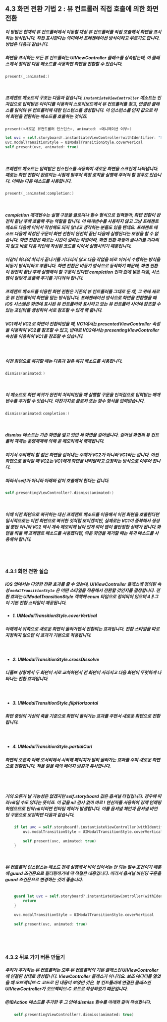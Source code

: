 ## 4.3 화면 전환 기법 2 : 뷰 컨트롤러 직접 호출에 의한 화면 전환

##### 이 방법은 현재의 뷰 컨트롤러에서 이동할 대상 뷰 컨트롤러를 직접 호출해서 화면을 표시하는 방식입니다. 직접 표시한다는 의미에서 프레젠테이션 방식이라고 부르기도 합니다. 방법은 다음과 같습니다.

##### 화면을 표시하는 모든 뷰 컨트롤러는 UIViewController 클래스를 상속받는데, 이 클래스에서 정의된 다음 메소드를 사용하면 화면을 전환할 수 있습니다.
```Swift
present(_:animated:)
```
<br>

##### 프레젠트 메소드의 구조는 다음과 같습니다. `instantiateViewController` 메소드는 인자값으로 입력받은 아이디를 이용하여 스토리보드에서 뷰 컨트롤러를 찾고, 연결된 클래스를 읽어와 뷰 컨트롤러에 대한 인스턴스를 생성합니다. 이 인스턴스를 인자 값으로 하여 화면을 전환하는 메소드를 호출하는 것이죠.
```Swift
present(<새로운 뷰컨트롤러 인스턴스>, animated: <애니메이션 여부>)

let uvc = self.storyboard!.instantiateViewController(withIdentifier: "SecondVC")
uvc.modalTransitionStyle = UIModalTransitionStyle.coverVerical
self.present(uvc, animated: true)
```
<br>

##### 프레젠트 메소드는 입력받은 인스턴스를 사용하여 새로운 화면을 스크린에 나타냅니다. 때로는 화면 전환이 완료되는 시점에 맞추어 특정 로직을 실행해 주어야 할 경우도 있습니다. 이때는 다음 메소드를 사용합니다.
```Swift
present(_:animated:completion:)
```

<br>

##### completion 매개변수는 실행 구문을 클로저나 함수 형식으로 입력받아, 화면 전환이 완전히 끝난 후에 호출해 주는 역할을 합니다. 이 매개변수를 사용하지 않고 그냥 프레젠트 메소드 다음에 이어서 작성해도 되지 않냐고 생각하는 분들도 있을 텐데요. 프레젠트 메소드 다음에 작성된 구문이 화면 전환이 완전히 끝난 다음에 실행된다는 보장을 할 수 없습니다. 화면 전환은 때로는 시간이 걸리는 작업이라, 화면 전환 과정이 끝나기를 기다리지 않고 바로 다음 라인에 작성된 코드를 이어서 실행시키기 때문입니다.

##### 이같이 하나의 처리가 끝나기를 기다리지 않고 다음 작업을 바로 이어서 수행하는 방식을 비동기 방식이라고 부릅니다. 화면 전환은 비동기 방식으로 동작하기 때문에, 화면 전환이 완전히 끝난 후에 실행해야 할 구문이 있다면 completion 인자 값에 넣은 다음, 시스템이 알맞게 호출해 주기를 기다려야 합니다.

##### 프레젠트 메소드를 이용한 화면 전환은 기존의 뷰 컨트롤러를 그대로 둔 채, 그 위에 새로운 뷰 컨트롤러의 화면을 덮는 방식입니다. 프레젠테이션 방식으로 화면을 전환했을 때 iOS 시스템은 화면에 표시된 뷰 컨트롤러와 표시하고 있는 뷰 컨트롤러 사이에 참조할 수 있는 포인터를 생성하여 서로 참조할 수 있게 해 줍니다.

##### VC1에서 VC2로 화면이 전환되었을 때, VC1에서는 presentedViewController 속성을 이용하여 VC2를 참조할 수 있고, 반대로 VC2에서는 presentingViewController 속성을 이용하여 VC1을 참조할 수 있습니다.

<br>

##### 이전 화면으로 복귀할 때는 다음과 같은 복귀 메소드를 사용합니다.
```Swift
dismiss(animated:)
```

<br>

##### 이 메소드도 화면 복귀가 완전히 처리되었을 때 실행할 구문을 인자값으로 입력받는 매개변수를 추가할 수 잇습니다. 마찬가지로 클로저 또는 함수 형식을 입력받습니다.
```Swift
dismiss(animated:completion:)
```

<br>

##### dismiss 메소드는 기존 화면을 덮고 잇던 새 화면을 걷어냅니다. 걷어낸 화면의 뷰 컨트롤러 객체는 운영체제에 의해 곧 메모리에서 해제됩니다.

##### 여기서 주의해야 할 점은 화면을 걷어내는 주체가 VC2가 아니라 VC1라는 겁니다. 이전 화면으로 돌아갈 때 VC2는 VC1에게 화면을 내려달라고 요청하는 방식으로 이루어 집니다.

##### 따라서 self가 아니라 아래와 같이 호출해야 한다는 겁니다.
```Swift
self.presentingViewController?.dismiss(animated:)
```

<br>

##### 이때 이전 화면으로 복귀하는 대신 프레젠트 메소드를 이용해서 이전 화면을 호출한다면 일시적으로는 이전 화면으로 복귀한 것처럼 보이겠지만, 실제로는 VC1이 중복해서 생성될 뿐만 아니라 VC2 역시 계속 메모리에 남아 있게 되어 앱이 불안정한 상태가 됩니다.화면을 띄울 때 프레젠트 메소드를 사용했다면, 띄운 화면을 제거할 때는 복귀 메소드를 사용해야 합니다.


<br>
<br>

### 4.3.1 화면 전환 실습

##### iOS 앱에서는 다양한 전환 효과를 줄 수 있는데, UIViewController 클래스에 정의된 속성 `modalTransitionStyle` 은 어떤 스타일을 적용해서 전환할 것인지를 결정합니다. 전환 효과는 UIModalTransitionStyle 객체에 enum 타입으로 정의되어 있으며 4ㅐ그이 기본 전환 스타일이 제공됩니다.

- ##### 1. UIModalTransitionStyle.coverVertical
##### 아래에서 위쪽으로 새로운 화면이 올라가면서 전환되는 효과입니다. 전환 스타일을 따로 지정하지 않으면 이 효과가 기본으로 적용됩니다.

<br>

- ##### 2. UIModalTransitionStyle.crossDissolve
##### 디졸브 상황에서 두 화면이 서로 교차하면서 전 화면이 사라지고 다음 화면이 뚜렷하게 나타나는 전환 효과입니다.

<br>

- ##### 3. UIModalTransitionStyle.filpHorizontal
##### 화면 중앙의 가상의 축을 기준으로 화면이 돌아가는 효과를 주면서 새로운 화면으로 전환됩니다.
<br>

- ##### 4. UIModalTransitionStyle.partialCurl
##### 화면의 오른쪽 아래 모서리에서 시작해 페이지가 말려 올라가는 효과를 주며 새로운 화면으로 전환됩니다. 책을 읽을 때의 페이지 넘김과 유사합니다.

<br>

<br>

##### 거의 오류가 날 가능성은 없겠지만 self.storyboard 값은 옵셔널 타입입니다. 경우에 따라 nil일 수도 있다는 뜻이죠. 이 값을 nil 검사 없이 바로 ! 연산자를 사용하여 강제 언래핑하였으므로 만약 nil이라면 런타임 에러가 발생합니다. 이를 옵셔널 체인과 옵셔널 바인딩 구문으로 보강하면 다음과 같습니다.
```Swift
    if let uvc = self.storyboard?.instantiateViewController(withIdentifier: "SecondVC") {
        uvc.modalTransitionStyle = UIModalTransitionStyle.coverVertical
        
        self.present(uvc, animated: true)
    }
```

<br>

##### 뷰 컨트롤러 인스턴스는 메소드 전체 실행에서 비어 있어서는 안 되는 필수 조건이기 때문에 guard 조건문으로 필터링하기에 딱 적절한 내용입니다. 따라서 옵셔널 바인딩 구문을 guard 조건문으로 변경하는 것이 좋습니다.
```Swift

    guard let uvc = self.storyboard?.instantiateViewController(withIdentifier: "SecondVC") else {
        return
    }
        
    uvc.modalTransitionStyle = UIModalTransitionStyle.coverVertical
    
    self.present(uvc, animated: true)
    
```


<br>
<br>

### 4.3.2 뒤로 가기 버튼 만들기
##### 우리가 추가하는 뷰 컨트롤러는 모두 뷰 컨트롤러의 기본 클래스인 UIViewController에 연결된 상태로 생성됩니다. ViewController 클래스가 아니라요. 보조 에디터를 열었을 때 오브젝티브-C 코드로 된 내용이 보였던 것은, 뷰 컨트롤러에 연결된 클래스인 UIViewController가 오브젝티브-C 코드로 작성되었기 때문입니다.

##### @IBAction 메소드를 추가한 후 그 안에 dismiss 함수를 아래와 같이 작성합니다.
```Swift
    self.presentingViewController?.dismiss(animated: true)
```